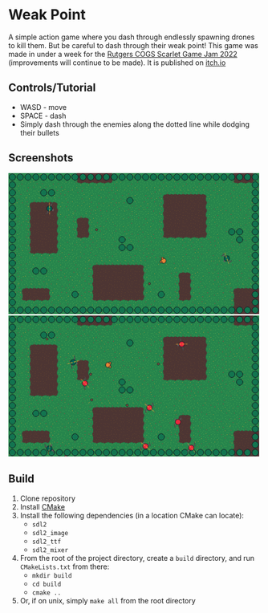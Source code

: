 # Weak Point

A simple action game where you dash through endlessly spawning drones to kill them. But be careful to dash through their weak point! This game was made in under a week for the [Rutgers COGS Scarlet Game Jam 2022](https://itch.io/jam/scarlet-game-jam-fall-2022) (improvements will continue to be made). It is published on [itch.io](https://dan-and-suman.itch.io/weak-point)

## Controls/Tutorial

- WASD - move
- SPACE - dash
- Simply dash through the enemies along the dotted line while dodging their bullets

## Screenshots

<img src="https://github.com/frozein/WeakPoint/blob/master/assets/screenshots/1.png" alt="" width="500"/>
<img src="https://github.com/frozein/WeakPoint/blob/master/assets/screenshots/2.png" alt="" width="500"/>

## Build

1. Clone repository
2. Install [CMake](https://cmake.org/)
3. Install the following dependencies (in a location CMake can locate):
    * `sdl2`
    * `sdl2_image`
    * `sdl2_ttf`
    * `sdl2_mixer`
4. From the root of the project directory, create a `build` directory, and run `CMakeLists.txt` from there:
    * `mkdir build`
    * `cd build`
    * `cmake ..`
5. Or, if on unix, simply `make all` from the root directory
